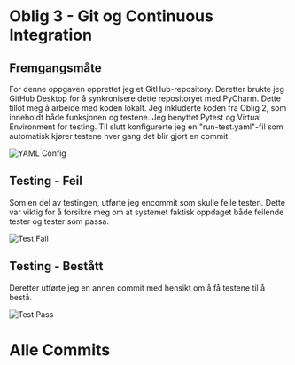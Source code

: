 # Oblig 3 - Git og Continuous Integration

## Fremgangsmåte
For denne oppgaven opprettet jeg et GitHub-repository. Deretter brukte jeg GitHub Desktop for å synkronisere dette repositoryet med PyCharm. Dette tillot meg å arbeide med koden lokalt. Jeg inkluderte koden fra Oblig 2, som inneholdt både funksjonen og testene. Jeg benyttet Pytest og Virtual Environment for testing. Til slutt konfigurerte jeg en "run-test.yaml"-fil som automatisk kjører testene hver gang det blir gjort en commit.

![YAML Config](https://github.com/Hermantolfsen/SE_oblig3_git/assets/144327715/9a9e2ce5-c9af-4f22-b389-325980108b48)

## Testing - Feil

Som en del av testingen, utførte jeg encommit som skulle feile testen. Dette var viktig for å forsikre meg om at systemet faktisk oppdaget både feilende tester og tester som passa.

![Test Fail](https://github.com/Hermantolfsen/SE_oblig3_git/assets/144327715/df4bc52f-77d4-4029-911a-1b865f704876)

## Testing - Bestått

Deretter utførte jeg en annen commit med hensikt om å få testene til å bestå.

![Test Pass](https://github.com/Hermantolfsen/SE_oblig3_git/assets/144327715/11984d74-062b-431b-a159-12097e8d72d0)

# Alle Commits

